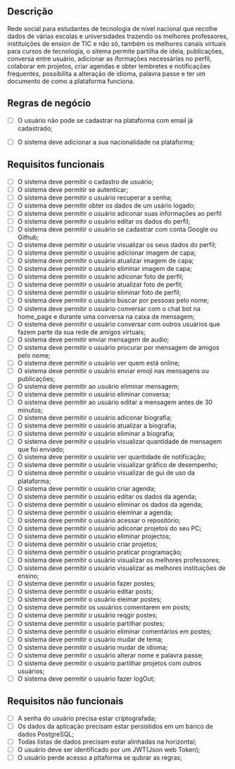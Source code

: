 ## Descrição

Rede social para estudantes de tecnologia de nível nacional que recolhe dados de várias escolas e universidades trazendo os melhores professores, instituições de ension de TIC e não só, também os melhores canais virtuais para cursos de tecnologia, o sitema permite partilha de ideia, publicações, conversa entre usuário, adicionar as iformações necessárias no perfil, colaborar em projetos, criar agendas e obter lembretes e notificações frequentes, possibilita a alteração de idioma, palavra passe e ter um documento de como a plataforma funciona.

## Regras de negócio
- [ ] O usuário não pode se cadastrar na plataforma com email já cadastrado;
- [ ] O sistema deve adicionar a sua nacionalidade na plataforma;


## Requisitos funcionais
- [ ] O sistema deve permitir o cadastro de usuário;
- [ ] O sistema deve permitir se autenticar;
- [ ] O sistema deve permitir o usuário recuperar a senha;
- [ ] O sistema deve permitir obter os dados de um usário logado;
- [ ] O sistema deve permitir o usuário adiconar suas informações ao perfil
- [ ] O sistema deve permitir o usuário editar os dados do perfil;
- [ ] O sistema deve permitir o usuário se cadastrar com conta Google ou Github;
- [ ] O sistema deve permitir o usuário visualizar os seus dados do perfil;
- [ ] O sistema deve permitir o usuário adicionar imagem de capa;
- [ ] O sistema deve permitir o usuário atualizar imagem de capa;
- [ ] O sistema deve permitir o usuário eliminar imagem de capa;
- [ ] O sistema deve permitir o usuário adiconar foto de perfil;
- [ ] O sistema deve permitir o usuário atualizar foto de perfil;
- [ ] O sistema deve permitir o usuário eliminar foto de perfil;
- [ ] O sistema deve permitir o usuário buscar por pessoas pelo nome;
- [ ] O sistema deve permitir o usuário conversar com o chat bot na home_page e durante uma conversa na caixa de mensagem;
- [ ] O sistema deve permitir o usuário conversar com outros usuários que fazem parte da sua rede de amigos virtuais;
- [ ]  O sistema deve permitir enviar mensagem de audio;
- [ ] O sistema deve permitir o usuário procurar por mensagem de amigos pelo nome;
- [ ] O sistema deve permitir o usuário ver quem está online;
- [ ] O sistema deve permitir o usuário enviar emoji nas mensagens ou publicações;
- [ ] O sistema deve permitir ao usuário eliminar mensagem;
- [ ] O sistema deve permitir o usuário eliminar conversa;
- [ ] O sistema deve permitir ao usuário editar a mensagem antes de 30 minutos; 
- [ ] O sistema deve permitir o usuário adiconar biografia;
- [ ] O sistema deve permitir o usuário atualizar a biografia;
- [ ] O sistema deve permitir o usuário eliminar a biografia;
- [ ] O sistema deve permitir o usuário visualizar quantidade de mensagem que foi enviado;
- [ ] O sistema deve permitir o usuário ver quantidade de notificação;
- [ ] O sistema deve permitir o usuário visualizar gráfico de desempenho;
- [ ] O sistema deve permitir o usuário visualizar de gui de uso da plataforma;
- [ ] O sistema deve permitir o usuário criar agenda;
- [ ] O sistema deve permitir o usuário editar os dados da agenda;
- [ ] O sistema deve permitir o usuário eliminar os dados da agenda;
- [ ] O sistema deve permitir o usuário eleminar a agenda;
- [ ] O sistema deve permitir o usuário acessar o repositório;
- [ ] O sistema deve permitir o usuário adiconar projetos do seu PC;
- [ ] O sistema deve permitir o usuário eliminar projectos;
- [ ] O sistema deve permitir o usuário criar projetos;
- [ ] O sistema deve permitir o usuário praticar programação;
- [ ] O sistema deve permitir o usuário visualizar os melhores professores;
- [ ] O sistema deve permitir o usuário visualizar as melhores instituições de ensino;
- [ ] O sistema deve permitir o usuário fazer postes;
- [ ] O sistema deve permitir o usuário editar posts;
- [ ] O sistema deve permitir o usuário eleimar postes;
- [ ] O sistema deve permitir os usuários comentarem em posts;
- [ ] O sistema deve permitir o usuário reqgir postes;
- [ ] O sistema deve permitir o usuário partilhar postes;
- [ ] O sistema deve permitir o usuário eliminar comentários em postes;
- [ ] O sistema deve permitir o usuário mudar de tema;
- [ ] O sistema deve permitir o usuário mudar de idioma;
- [ ] O sistema deve permitir o usuário alterar nome e palavra passe;
- [ ] O sistema deve permitir o usuário partilhar projetos com outros usuários;
- [ ] O sistema deve permitir o usuário fazer logOut;

## Requisitos não funcionais
- [ ] A senha do usuário precisa estar criptografada;
- [ ] Os dados da aplicação precisam estar persistidos em um banco de dados PostgreSQL;
- [ ] Todas listas de dados precisam estar alinhadas na horizontal;
- [ ] O usuário deve ser identificado por um JWT(Json web Token);
- [ ] O usuário perde acesso a pltaforma se qubrar as regras;